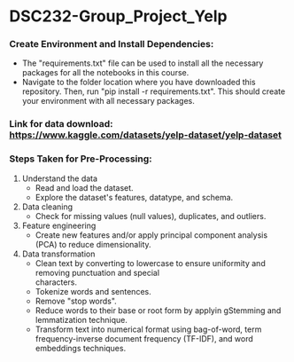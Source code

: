 # DSC232-Group_Project_Yelp

### Create Environment and Install Dependencies:
- The "requirements.txt" file can be used to install all the necessary packages for all the notebooks in this course.
- Navigate to the folder location where you have downloaded this repository. Then, run "pip install -r requirements.txt". This should create your environment with all necessary packages.

### Link for data download: https://www.kaggle.com/datasets/yelp-dataset/yelp-dataset

### Steps Taken for Pre-Processing:
1. Understand the data
   - Read and load the dataset.
   - Explore the dataset's features, datatype, and schema.
2. Data cleaning
   - Check for missing values (null values), duplicates, and outliers.
3. Feature engineering
   - Create new features and/or apply principal component analysis (PCA) to reduce dimensionality.
4. Data transformation
   - Clean text by converting to lowercase to ensure uniformity and removing punctuation and special     
     characters.
   - Tokenize words and sentences.
   - Remove "stop words".
   - Reduce words to their base or root form by applyin gStemming and lemmatization technique.
   - Transform text into numerical format using bag-of-word, term frequency-inverse document frequency         (TF-IDF), and word embeddings techniques.


